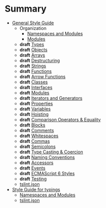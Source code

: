 # Summary
* [General Style Guide](README.md)
  * Organization
    * [Namespaces and Modules](style-guide/default/organization/namespaces-and-modules.md)
    * [Modules](style-guide/default/organization/modules.md)
  * **draft** [Types](style-guide/default/types.md)
  * **draft** [Objects](style-guide/default/objects.md)
  * **draft** [Arrays](style-guide/default/arrays.md)
  * **draft** [Destructuring](style-guide/default/destructuring.md)
  * **draft** [Strings](style-guide/default/strings.md)
  * **draft** [Functions](style-guide/default/functions.md)
  * **draft** [Arrow Functions](style-guide/default/arrow-functions.md)
  * **draft** [Classes](style-guide/default/classes.md)
  * **draft** [Interfaces](style-guide/default/interfaces.md)
  * **draft** [Modules](style-guide/default/modules.md)
  * **draft** [Iterators and Generators](style-guide/default/iterators-and-generators.md)
  * **draft** [Properties](style-guide/default/properties.md)
  * **draft** [Variables](style-guide/default/variables.md)
  * **draft** [Hoisting](style-guide/default/hoisting.md)
  * **draft** [Comparison Operators & Equality](style-guide/default/comparison-operators-and-equality.md)
  * **draft** [Blocks](style-guide/default/blocks.md)
  * **draft** [Comments](style-guide/default/comments.md)
  * **draft** [Whitespaces](style-guide/default/whitespaces.md)
  * **draft** [Commas](style-guide/default/commas.md)
  * **draft** [Semicolons](style-guide/default/semicolons.md)
  * **draft** [Type Casting & Coercion](style-guide/default/type-casting-and-coercion.md)
  * **draft** [Naming Conventions](style-guide/default/naming-conventions.md)
  * **draft** [Accessors](style-guide/default/accessors.md)
  * **draft** [Events](style-guide/default/events.md)
  * **draft** [ECMAScript 6 Styles](style-guide/default/es2015.md)
  * **draft** [Testing](style-guide/default/testing.md)
  * [tslint.json](style-guide/default/tslint.md)
* [Style Guide for typings](style-guide/typings/README.md)
  * [Namespaces and Modules](style-guide/typings/namespaces-and-modules.md)
  * [tslint.json](style-guide/typings/tslint.md)
